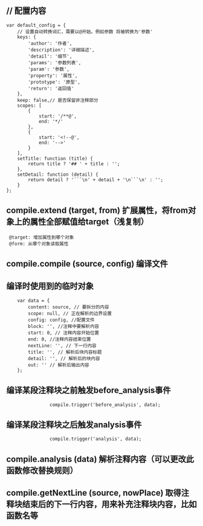 ## // 配置内容
```
var default_config = {
    // 设置自动转换词汇，需要以@开始。例如参数 将被转换为'参数'
    keys: {
        'author': '作者',
        'description': '详细描述',
        'detail': '细节',
        'params': '参数列表',
        'param': '参数',
        'property': '属性',
        'prototype': '原型',
        'return': '返回值'
    },
    keep: false,// 是否保留非注释部分
    scopes: [
        {
            start: '/**@',
            end: '*/'
        },
        {
            start: '<!--@',
            end: '-->'
        }
    ],
    setTitle: function (title) {
        return title ? '## ' + title : '';
    },
    setDetail: function (detail) {
        return detail ? '```\n' + detail + '\n```\n' : '';
    }
};
```

## compile.extend  (target, from)  扩展属性，将from对象上的属性全部赋值给target（浅复制）
```
 @target: 增加属性到哪个对象
 @form: 从哪个对象读取属性
```

## compile.compile  (source, config)  编译文件
##  编译时使用到的临时对象
```
    var data = {
        content: source, // 要拆分的内容
        scope: null, // 正在解析的边界设置
        config: config, //配置文件
        block: '', //注释中要解析内容
        start: 0, // 注释内容开始位置
        end: 0, //注释内容结束位置
        nextLine: '', // 下一行内容
        title: '', // 解析后块内容标题
        detail: '', // 解析后的块内容
        out: '' // 解析后输出内容
    };
```

##  编译某段注释块之前触发before_analysis事件
```
                compile.trigger('before_analysis', data);
```

##  编译某段注释块之后触发analysis事件
```
                compile.trigger('analysis', data);
```

## compile.analysis  (data) 解析注释内容（可以更改此函数修改替换规则）
## compile.getNextLine  (source, nowPlace)  取得注释块结束后的下一行内容，用来补充注释块内容，比如函数名等 
